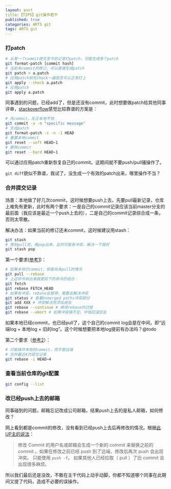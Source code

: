```yaml
---
layout: post
title:【TIPS】git操作若干
published: true
categories: ARTS git
tags: ARTS git
---
```


### 打patch

```bash
# 从某一个commit提交至今的记录打patch，可能生成多个patch
git format-patch [commit hash]
# 当前未commit的修订，可以直接生成patch
git patch > a.patch
# 应用patch前先check一遍是否可以正常打上
git apply --check a.patch
# 应用patch
git apply a.patch
```

同事遇到的问题，已经add了，但是还没有commit，此时想要做patch给其他同事评审，[stackoverflow](https://stackoverflow.com/questions/9810752/how-to-create-a-patch-without-commit-in-git)感觉比较靠谱的方案是：

```bash
# 先commit，反正本地不怕
git commit -a -m "specific message"
# 生成patch
git format-patch -s -n -1 HEAD
# 重置本地commit
git reset --soft HEAD~1
# 删除commit
git reset --hard HEAD~1
```

可以通过应用patch重新恢复自己的commit。这期间就不要push/pull骚操作了。

`git diff`貌似不靠谱，我试了，没生成一个有效的patch出来，哪里操作不当？

### 合并提交记录

场景：本地做了好几次commit，这时候想要push上去，先要pull最新记录，仓库上难免有更新，此时有两个要求：一是自己的commit记录应该当前master分支的最前面（我应该是最近一个push上去的），二是自己的commit记录综合成一条，否则太零散。

解决办法：如果当前的修订还未commit，这时候建议用stash：

```bash
git stash
# 等到pull完，再pop出来，此时可能有冲突，解决一下就好
git stash pop
```

第一个要求([参考1](https://juejin.im/post/5dcd457b518825109012c23b))：

```bash
# 如果本地已commit，但是尚未pull的情况
git pull --rebase
# 上述命令拆出来就是如下的命令的结合：
git fetch
git rebase FETCH_HEAD
# 如果有冲突，rebase会暂停，需要去解决冲突
git status # 查看Unmerged paths冲突部分
git add XXX # 冲突解决完添加进去
git rebase --continue # 继续rebase的过程
git rebase --abort # 如果冲突搞不定，中指回滚回去
```

如果本地已经commit，也已经pull了，这个自己的commit log会是在中间，即“远端log + 本地log + 旧的log”。这个时候想要把本地log提前有办法吗？@todo

第二个要求（[参考2](http://jartto.wang/2018/12/11/git-rebase/)）：

```bash
# 只能操作本地的commit，而不是远端
# 合并最近4次提交记录
git rebase -i HEAD~4
```

### 查看当前仓库的git配置

```bash
git config --list
```

### 改已经push上去的邮箱

同事碰到的问题，邮箱忘记改成公司邮箱，结果push上去的是私人邮箱，如何修改？

网上看到都是commit的修改，没有看到已经push上去后再修改的情况。根据[此UP主的说法]([https://blog.sjfkai.com/2019/03/01/Git-%E4%BF%AE%E6%94%B9-Commit-%E7%9A%84%E7%94%A8%E6%88%B7%E5%90%8D%E4%B8%8E%E9%82%AE%E7%AE%B1/](https://blog.sjfkai.com/2019/03/01/Git-修改-Commit-的用户名与邮箱/))：

> 修改 Commit 的用户名或邮箱会生成一个新的 commit 来替换之前的 commit 。如果在修改之前已经 push 到了远端，修改后再次 push 会出现冲突。 只能使用 `push -f`。 如果其他人已经拉取（ pull ）了旧 commit 会出现很多麻烦。

所以我们最后还是没改，不敢在主干代码上动手动脚，你都不知道哪个同事在此期间又提了代码，造成不必要的误操作。
